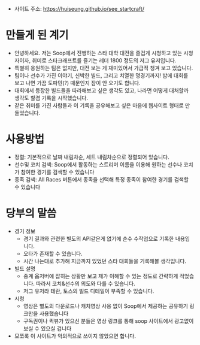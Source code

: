 - 사이트 주소: https://huiseung.github.io/see_startcraft/

# 만들게 된 계기
- 안녕하세요. 저는 Soop에서 진행하는 스타 대학 대전을 즐겁게 시청하고 있는 시청자이자, 취미로 스타크래프트를 즐기는 레더 1800 정도의 저그 유저입니다.
- 특별히 응원하는 팀은 없지만, 대전 보는 게 재미있어서 가급적 챙겨 보고 있습니다.
- 팀이나 선수가 가진 이야기, 신박한 빌드, 그리고 치열한 명경기까지! 밤에 대회를 보고 나면 가끔 도파민(?) 때문인지 잠이 안 오기도 합니다.
- 대회에서 등장한 빌드들을 따라해보고 싶은 생각도 있고, 나라면 어떻게 대처할까 생각도 할겸 기록을 시작했습니다.
- 같은 취미를 가진 사람들과 이 기록을 공유해보고 싶은 마음에 웹사이트 형태로 만들었습니다.

# 사용방법
- 정렬: 기본적으로 날짜 내림차순, 세트 내림차순으로 정렬되어 있습니다.
- 선수및 코치 검색: Soop에서 활동하는 스트리머 이름을 이용해 원하는 선수나 코치가 참여한 경기를 검색할 수 있습니다
- 종족 검색: All Races 버튼에서 종족을 선택해 특정 종족이 참여한 경기를 검색할 수 있습니다

# 당부의 말씀
- 경기 정보
  - 경기 결과와 관련한 별도의 API같은게 없기에 순수 수작업으로 기록한 내용입니다. 
  - 오타가 존재할 수 있습니다.
  - 시간 나는대로 추가해 지금까지 있었던 스타 대회들을 기록해볼 생각입니다.
- 빌드 설명
  - 중계 옵저버에 잡히는 상황만 보고 제가 이해할 수 있는 정도로 간략하게 적었습니다. 따라서 코치&선수의 의도와 다를 수 있습니다.
  - 저그 유저라 테란, 토스의 빌드 디테일이 부족할 수 있습니다. 
- 시청
  - 영상은 별도의 다운로드나 캐치영상 사용 없이 Soop에서 제공하는 공유하기 링크만을 사용했습니다
  - 구독권이나 퀵뷰가 있으신 분들은 영상 링크를 통해 soop 사이트에서 광고없이 보실 수 있으실 겁니다
- 모쪼록 이 사이트가 악의적으로 쓰이지 않았으면 합니다.
